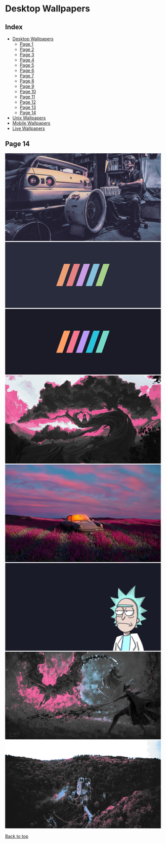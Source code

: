 # Desktop Wallpapers

## Index

- [Desktop Wallpapers](https://github.com/D3Ext/aesthetic-wallpapers/blob/main/pages/Desktop.md#desktop-wallpapers)
  - [Page 1](https://github.com/D3Ext/aesthetic-wallpapers/blob/main/pages/Page1.md)
  - [Page 2](https://github.com/D3Ext/aesthetic-wallpapers/blob/main/pages/Page2.md)
  - [Page 3](https://github.com/D3Ext/aesthetic-wallpapers/blob/main/pages/Page3.md)
  - [Page 4](https://github.com/D3Ext/aesthetic-wallpapers/blob/main/pages/Page4.md)
  - [Page 5](https://github.com/D3Ext/aesthetic-wallpapers/blob/main/pages/Page5.md)
  - [Page 6](https://github.com/D3Ext/aesthetic-wallpapers/blob/main/pages/Page6.md)
  - [Page 7](https://github.com/D3Ext/aesthetic-wallpapers/blob/main/pages/Page7.md)
  - [Page 8](https://github.com/D3Ext/aesthetic-wallpapers/blob/main/pages/Page8.md)
  - [Page 9](https://github.com/D3Ext/aesthetic-wallpapers/blob/main/pages/Page9.md)
  - [Page 10](https://github.com/D3Ext/aesthetic-wallpapers/blob/main/pages/Page10.md)
  - [Page 11](https://github.com/D3Ext/aesthetic-wallpapers/blob/main/pages/Page11.md)
  - [Page 12](https://github.com/D3Ext/aesthetic-wallpapers/blob/main/pages/Page12.md)
  - [Page 13](https://github.com/D3Ext/aesthetic-wallpapers/blob/main/pages/Page13.md)
  - [Page 14](https://github.com/D3Ext/aesthetic-wallpapers/blob/main/pages/Page14.md)
- [Unix Wallpapers](https://github.com/D3Ext/aesthetic-wallpapers/blob/main/pages/Unix.md)
- [Mobile Wallpapers](https://github.com/D3Ext/aesthetic-wallpapers/blob/main/pages/Mobile.md#mobile-wallpapers)
- [Live Wallpapers](https://github.com/D3Ext/aesthetic-wallpapers/blob/main/pages/Live.md#live-wallpapers)

## Page 14

<img src="https://raw.githubusercontent.com/D3Ext/aesthetic-wallpapers/main/images/skyline.png">

<img src="https://raw.githubusercontent.com/D3Ext/aesthetic-wallpapers/main/images/wide_lines.png">

<img src="https://raw.githubusercontent.com/D3Ext/aesthetic-wallpapers/main/images/wide_tokyonight_lines.png">

<img src="https://raw.githubusercontent.com/D3Ext/aesthetic-wallpapers/main/images/falltree.jpg">

<img src="https://raw.githubusercontent.com/D3Ext/aesthetic-wallpapers/main/images/field.jpeg">

<img src="https://raw.githubusercontent.com/D3Ext/aesthetic-wallpapers/main/images/rick-tokyonight.png">

<img src="https://raw.githubusercontent.com/D3Ext/aesthetic-wallpapers/main/images/wallhaven-e7m8zl.jpg">

<img src="https://raw.githubusercontent.com/D3Ext/aesthetic-wallpapers/main/images/wallhaven-lmxwdl.jpg">

[Back to top](#Index)

